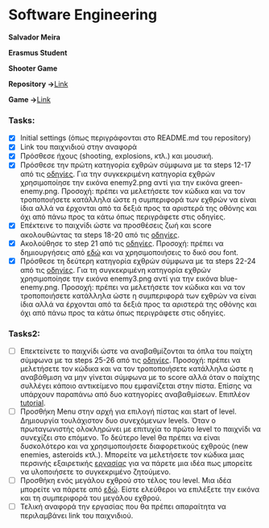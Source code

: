<h1> Software Engineering </h1>

<b>
  <p>Salvador Meira</p>
  <p>Erasmus Student</p>
  <p>Shooter Game</p>
</b>

<p><b>Repository -></b><a href="https://github.com/Sdacm?tab=repositories">Link</a></p>
<p><b>Game -></b><a href="https://sdacm.github.io/Shooter/">Link</a></p>

<h3> Tasks: </h3>

- [X] Initial settings (όπως περιγράφονται στο README.md του repository)
- [X] Link του παιχνιδιού στην αναφορά
- [X] Πρόσθεσε ήχους (shooting, explosions, κτλ.) και μουσική.
- [X] Πρόσθεσε την πρώτη κατηγορία εχθρών σύμφωνα με τα steps 12-17 από τις <a href = "http://codeperfectionist.com/articles/phaser-js-tutorial-building-a-polished-space-shooter-game-part-3/">οδηγίες</a>. Για την συγκεκριμένη κατηγορία εχθρών χρησιμοποίησε την εικόνα enemy2.png αντί για την εικόνα green-enemy.png. Προσοχή: πρέπει να μελετήσετε τον κώδικα και να τον τροποποιήσετε κατάλληλα ώστε η συμπεριφορά των εχθρών να είναι ίδια αλλά να έρχονται από τα δεξιά προς τα αριστερά της οθόνης και όχι από πάνω προς τα κάτω όπως περιγράφετε στις οδηγίες.
- [X] Επέκτεινε το παιχνίδι ώστε να προσθέσεις ζωή και score ακολουθώντας τα steps 18-20 από τις <a href = "http://codeperfectionist.com/articles/phaser-js-tutorial-building-a-polished-space-shooter-game-part-4/">οδηγίες</a>.
- [X] Ακολούθησε το step 21 από τις <a href = "http://codeperfectionist.com/articles/phaser-js-tutorial-building-a-polished-space-shooter-game-part-4/">οδηγίες</a>. Προσοχή: πρέπει να δημιουργήσεις από <a href="http://kvazars.com/littera/">εδώ</a> και να χρησιμοποιήσεις το δικό σου font.
- [X] Πρόσθεσε τη δεύτερη κατηγορία εχθρών σύμφωνα με τα steps 22-24 από τις <a href = "http://codeperfectionist.com/articles/phaser-js-tutorial-building-a-polished-space-shooter-game-part-4/">οδηγίες</a>. Για τη συγκεκριμένη κατηγορία εχθρών χρησιμοποίησε την εικόνα enemy3.png αντί για την εικόνα blue-enemy.png. Προσοχή: πρέπει να μελετήσετε τον κώδικα και να τον τροποποιήσετε κατάλληλα ώστε η συμπεριφορά των εχθρών να είναι ίδια αλλά να έρχονται από τα δεξιά προς τα αριστερά της οθόνης και όχι από πάνω προς τα κάτω όπως περιγράφετε στις οδηγίες.

<h3> Tasks2: </h3>

- [ ] Επεκτείνετε το παιχνίδι ώστε να αναβαθμίζονται τα όπλα του παίχτη σύμφωνα με τα steps 25-26 από τις  <a href = "http://codeperfectionist.com/articles/phaser-js-tutorial-building-a-polished-space-shooter-game-part-4/">οδηγίες</a>. Προσοχή: πρέπει να μελετήσετε τον κώδικα και να τον τροποποιήσετε κατάλληλα ώστε η αναβάθμιση να μην γίνεται σύμφωνα με το score αλλά όταν ο παίχτης συλλέγει κάποιο αντικείμενο που εμφανίζεται στην πίστα. Επίσης να υπάρχουν παραπάνω από δυο κατηγορίες αναβαθμίσεων. Επιπλέον <a href = "http://phaser.io/tutorials/coding-tips-007">tutorial</a>.
- [ ] Προσθήκη Μenu στην αρχή για επιλογή πίστας και start of level. Δημιουργία τουλάχιστον δυο συνεχόμενων levels. Όταν ο πρωταγωνιστής ολοκληρώνει με επιτυχία το πρώτο level το παιχνίδι να συνεχίζει στο επόμενο. Το δεύτερο level θα πρέπει να είναι δυσκολότερο και να χρησιμοποιήσετε διαφορετικούς εχθρούς (new enemies, asteroids κτλ.). Μπορείτε να μελετήσετε τον κώδικα μιας περσινής εξαιρετικής <a href = "https://github.com/aMimikyu/Super-Mario">εργασίας</a> για να πάρετε μια ιδέα πως μπορείτε να υλοποιήσετε το συγκεκριμένο ζητούμενο.
- [ ] Προσθήκη ενός μεγάλου εχθρού στο τέλος του level. Μια ιδέα μπορείτε να πάρετε από <a href = "http://codeperfectionist.com/articles/phaser-js-tutorial-building-a-polished-space-shooter-game-part-5/">εδώ</a>. Είστε ελεύθεροι να επιλέξετε την εικόνα και τη συμπεριφορά του μεγάλου εχθρού.
- [ ] Τελική αναφορά την εργασίας που θα πρέπει απαραίτητα να περιλαμβάνει link του παιχνιδιού.
